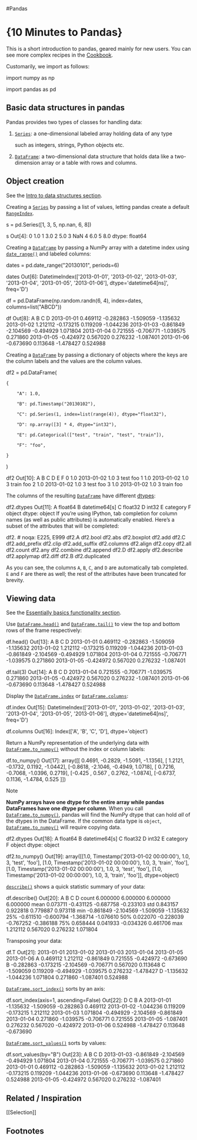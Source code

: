 #Pandas 
# {10 Minutes to Pandas}

This is a short introduction to pandas, geared mainly for new users. You can see more complex recipes in the [Cookbook](https://pandas.pydata.org/pandas-docs/stable/user_guide/cookbook.html#cookbook).

Customarily, we import as follows:

import numpy as np

import pandas as pd

## Basic data structures in pandas

Pandas provides two types of classes for handling data:

1. [`Series`](https://pandas.pydata.org/pandas-docs/stable/reference/api/pandas.Series.html#pandas.Series "pandas.Series"): a one-dimensional labeled array holding data of any type
    
    such as integers, strings, Python objects etc.
    
2. [`DataFrame`](https://pandas.pydata.org/pandas-docs/stable/reference/api/pandas.DataFrame.html#pandas.DataFrame "pandas.DataFrame"): a two-dimensional data structure that holds data like a two-dimension array or a table with rows and columns.
    

## Object creation

See the [Intro to data structures section](https://pandas.pydata.org/pandas-docs/stable/user_guide/dsintro.html#dsintro).

Creating a [`Series`](https://pandas.pydata.org/pandas-docs/stable/reference/api/pandas.Series.html#pandas.Series "pandas.Series") by passing a list of values, letting pandas create a default [`RangeIndex`](https://pandas.pydata.org/pandas-docs/stable/reference/api/pandas.RangeIndex.html#pandas.RangeIndex "pandas.RangeIndex").

s = pd.Series([1, 3, 5, np.nan, 6, 8])

s
Out[4]: 
0    1.0
1    3.0
2    5.0
3    NaN
4    6.0
5    8.0
dtype: float64

Creating a [`DataFrame`](https://pandas.pydata.org/pandas-docs/stable/reference/api/pandas.DataFrame.html#pandas.DataFrame "pandas.DataFrame") by passing a NumPy array with a datetime index using [`date_range()`](https://pandas.pydata.org/pandas-docs/stable/reference/api/pandas.date_range.html#pandas.date_range "pandas.date_range") and labeled columns:

dates = pd.date_range("20130101", periods=6)

dates
Out[6]: 
DatetimeIndex(['2013-01-01', '2013-01-02', '2013-01-03', '2013-01-04',
               '2013-01-05', '2013-01-06'],
              dtype='datetime64[ns]', freq='D')

df = pd.DataFrame(np.random.randn(6, 4), index=dates, columns=list("ABCD"))

df
Out[8]: 
                   A         B         C         D
2013-01-01  0.469112 -0.282863 -1.509059 -1.135632
2013-01-02  1.212112 -0.173215  0.119209 -1.044236
2013-01-03 -0.861849 -2.104569 -0.494929  1.071804
2013-01-04  0.721555 -0.706771 -1.039575  0.271860
2013-01-05 -0.424972  0.567020  0.276232 -1.087401
2013-01-06 -0.673690  0.113648 -1.478427  0.524988

Creating a [`DataFrame`](https://pandas.pydata.org/pandas-docs/stable/reference/api/pandas.DataFrame.html#pandas.DataFrame "pandas.DataFrame") by passing a dictionary of objects where the keys are the column labels and the values are the column values.

df2 = pd.DataFrame(

    {

        "A": 1.0,

        "B": pd.Timestamp("20130102"),

        "C": pd.Series(1, index=list(range(4)), dtype="float32"),

        "D": np.array([3] * 4, dtype="int32"),

        "E": pd.Categorical(["test", "train", "test", "train"]),

        "F": "foo",

    }

)

df2
Out[10]: 
     A          B    C  D      E    F
0  1.0 2013-01-02  1.0  3   test  foo
1  1.0 2013-01-02  1.0  3  train  foo
2  1.0 2013-01-02  1.0  3   test  foo
3  1.0 2013-01-02  1.0  3  train  foo

The columns of the resulting [`DataFrame`](https://pandas.pydata.org/pandas-docs/stable/reference/api/pandas.DataFrame.html#pandas.DataFrame "pandas.DataFrame") have different [dtypes](https://pandas.pydata.org/pandas-docs/stable/user_guide/basics.html#basics-dtypes):

df2.dtypes
Out[11]: 
A          float64
B    datetime64[s]
C          float32
D            int32
E         category
F           object
dtype: object
If you’re using IPython, tab completion for column names (as well as public attributes) is automatically enabled. Here’s a subset of the attributes that will be completed:

df2.<TAB>  # noqa: E225, E999
df2.A                  df2.bool
df2.abs                df2.boxplot
df2.add                df2.C
df2.add_prefix         df2.clip
df2.add_suffix         df2.columns
df2.align              df2.copy
df2.all                df2.count
df2.any                df2.combine
df2.append             df2.D
df2.apply              df2.describe
df2.applymap           df2.diff
df2.B                  df2.duplicated

As you can see, the columns `A`, `B`, `C`, and `D` are automatically tab completed. `E` and `F` are there as well; the rest of the attributes have been truncated for brevity.

## Viewing data

See the [Essentially basics functionality section](https://pandas.pydata.org/pandas-docs/stable/user_guide/basics.html#basics).

Use [`DataFrame.head()`](https://pandas.pydata.org/pandas-docs/stable/reference/api/pandas.DataFrame.head.html#pandas.DataFrame.head "pandas.DataFrame.head") and [`DataFrame.tail()`](https://pandas.pydata.org/pandas-docs/stable/reference/api/pandas.DataFrame.tail.html#pandas.DataFrame.tail "pandas.DataFrame.tail") to view the top and bottom rows of the frame respectively:

df.head()
Out[13]: 
                   A         B         C         D
2013-01-01  0.469112 -0.282863 -1.509059 -1.135632
2013-01-02  1.212112 -0.173215  0.119209 -1.044236
2013-01-03 -0.861849 -2.104569 -0.494929  1.071804
2013-01-04  0.721555 -0.706771 -1.039575  0.271860
2013-01-05 -0.424972  0.567020  0.276232 -1.087401

df.tail(3)
Out[14]: 
                   A         B         C         D
2013-01-04  0.721555 -0.706771 -1.039575  0.271860
2013-01-05 -0.424972  0.567020  0.276232 -1.087401
2013-01-06 -0.673690  0.113648 -1.478427  0.524988

Display the [`DataFrame.index`](https://pandas.pydata.org/pandas-docs/stable/reference/api/pandas.DataFrame.index.html#pandas.DataFrame.index "pandas.DataFrame.index") or [`DataFrame.columns`](https://pandas.pydata.org/pandas-docs/stable/reference/api/pandas.DataFrame.columns.html#pandas.DataFrame.columns "pandas.DataFrame.columns"):

df.index
Out[15]: 
DatetimeIndex(['2013-01-01', '2013-01-02', '2013-01-03', '2013-01-04',
               '2013-01-05', '2013-01-06'],
              dtype='datetime64[ns]', freq='D')

df.columns
Out[16]: Index(['A', 'B', 'C', 'D'], dtype='object')

Return a NumPy representation of the underlying data with [`DataFrame.to_numpy()`](https://pandas.pydata.org/pandas-docs/stable/reference/api/pandas.DataFrame.to_numpy.html#pandas.DataFrame.to_numpy "pandas.DataFrame.to_numpy") without the index or column labels:

df.to_numpy()
Out[17]: 
array([[ 0.4691, -0.2829, -1.5091, -1.1356],
       [ 1.2121, -0.1732,  0.1192, -1.0442],
       [-0.8618, -2.1046, -0.4949,  1.0718],
       [ 0.7216, -0.7068, -1.0396,  0.2719],
       [-0.425 ,  0.567 ,  0.2762, -1.0874],
       [-0.6737,  0.1136, -1.4784,  0.525 ]])

Note

**NumPy arrays have one dtype for the entire array while pandas DataFrames have one dtype per column**. When you call [`DataFrame.to_numpy()`](https://pandas.pydata.org/pandas-docs/stable/reference/api/pandas.DataFrame.to_numpy.html#pandas.DataFrame.to_numpy "pandas.DataFrame.to_numpy"), pandas will find the NumPy dtype that can hold _all_ of the dtypes in the DataFrame. If the common data type is `object`, [`DataFrame.to_numpy()`](https://pandas.pydata.org/pandas-docs/stable/reference/api/pandas.DataFrame.to_numpy.html#pandas.DataFrame.to_numpy "pandas.DataFrame.to_numpy") will require copying data.

df2.dtypes
Out[18]: 
A          float64
B    datetime64[s]
C          float32
D            int32
E         category
F           object
dtype: object

df2.to_numpy()
Out[19]: 
array([[1.0, Timestamp('2013-01-02 00:00:00'), 1.0, 3, 'test', 'foo'],
       [1.0, Timestamp('2013-01-02 00:00:00'), 1.0, 3, 'train', 'foo'],
       [1.0, Timestamp('2013-01-02 00:00:00'), 1.0, 3, 'test', 'foo'],
       [1.0, Timestamp('2013-01-02 00:00:00'), 1.0, 3, 'train', 'foo']],
      dtype=object)

[`describe()`](https://pandas.pydata.org/pandas-docs/stable/reference/api/pandas.DataFrame.describe.html#pandas.DataFrame.describe "pandas.DataFrame.describe") shows a quick statistic summary of your data:

df.describe()
Out[20]: 
              A         B         C         D
count  6.000000  6.000000  6.000000  6.000000
mean   0.073711 -0.431125 -0.687758 -0.233103
std    0.843157  0.922818  0.779887  0.973118
min   -0.861849 -2.104569 -1.509059 -1.135632
25%   -0.611510 -0.600794 -1.368714 -1.076610
50%    0.022070 -0.228039 -0.767252 -0.386188
75%    0.658444  0.041933 -0.034326  0.461706
max    1.212112  0.567020  0.276232  1.071804

Transposing your data:

df.T
Out[21]: 
   2013-01-01  2013-01-02  2013-01-03  2013-01-04  2013-01-05  2013-01-06
A    0.469112    1.212112   -0.861849    0.721555   -0.424972   -0.673690
B   -0.282863   -0.173215   -2.104569   -0.706771    0.567020    0.113648
C   -1.509059    0.119209   -0.494929   -1.039575    0.276232   -1.478427
D   -1.135632   -1.044236    1.071804    0.271860   -1.087401    0.524988

[`DataFrame.sort_index()`](https://pandas.pydata.org/pandas-docs/stable/reference/api/pandas.DataFrame.sort_index.html#pandas.DataFrame.sort_index "pandas.DataFrame.sort_index") sorts by an axis:

df.sort_index(axis=1, ascending=False)
Out[22]: 
                   D         C         B         A
2013-01-01 -1.135632 -1.509059 -0.282863  0.469112
2013-01-02 -1.044236  0.119209 -0.173215  1.212112
2013-01-03  1.071804 -0.494929 -2.104569 -0.861849
2013-01-04  0.271860 -1.039575 -0.706771  0.721555
2013-01-05 -1.087401  0.276232  0.567020 -0.424972
2013-01-06  0.524988 -1.478427  0.113648 -0.673690

[`DataFrame.sort_values()`](https://pandas.pydata.org/pandas-docs/stable/reference/api/pandas.DataFrame.sort_values.html#pandas.DataFrame.sort_values "pandas.DataFrame.sort_values") sorts by values:

df.sort_values(by="B")
Out[23]: 
                   A         B         C         D
2013-01-03 -0.861849 -2.104569 -0.494929  1.071804
2013-01-04  0.721555 -0.706771 -1.039575  0.271860
2013-01-01  0.469112 -0.282863 -1.509059 -1.135632
2013-01-02  1.212112 -0.173215  0.119209 -1.044236
2013-01-06 -0.673690  0.113648 -1.478427  0.524988
2013-01-05 -0.424972  0.567020  0.276232 -1.087401
## Related / Inspiration
[[Selection]]
## Footnotes
[^1]:[https://pandas.pydata.org/pandas-docs/stable/user_guide/10min.html]()
[^2]: